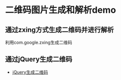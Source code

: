 # 二维码图片生成和解析demo

## 通过zxing方式生成二维码并进行解析

利用com.google.zxing生成二维码

## 通过jQuery生成二维码

- [jQuery生成二维码](https://github.com/jeromeetienne/jquery-qrcode)
